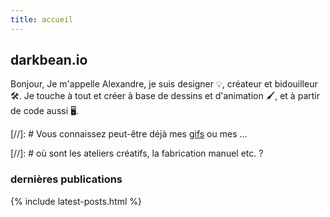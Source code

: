 ```yaml
---
title: accueil
---
```


## darkbean.io

Bonjour,
Je m'appelle Alexandre, je suis designer 💡, créateur et bidouilleur 🛠️.
Je touche à tout et créer à base de dessins et d'animation 🖌️, et
à partir de code aussi 🖥️.

[//]: # Vous connaissez peut-être déjà mes [gifs]() ou mes ...

[//]: # où sont les ateliers créatifs, la fabrication manuel etc. ?

### dernières publications

{% include latest-posts.html %}

